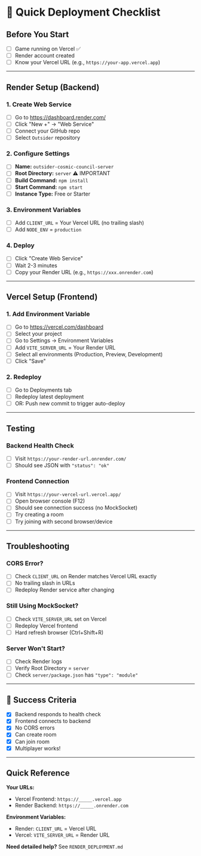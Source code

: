 # 🚀 Quick Deployment Checklist

## Before You Start

- [ ] Game running on Vercel ✅
- [ ] Render account created
- [ ] Know your Vercel URL (e.g., `https://your-app.vercel.app`)

---

## Render Setup (Backend)

### 1. Create Web Service
- [ ] Go to https://dashboard.render.com/
- [ ] Click "New +" → "Web Service"
- [ ] Connect your GitHub repo
- [ ] Select `Outsider` repository

### 2. Configure Settings
- [ ] **Name:** `outsider-cosmic-council-server`
- [ ] **Root Directory:** `server` ⚠️ IMPORTANT
- [ ] **Build Command:** `npm install`
- [ ] **Start Command:** `npm start`
- [ ] **Instance Type:** Free or Starter

### 3. Environment Variables
- [ ] Add `CLIENT_URL` = Your Vercel URL (no trailing slash)
- [ ] Add `NODE_ENV` = `production`

### 4. Deploy
- [ ] Click "Create Web Service"
- [ ] Wait 2-3 minutes
- [ ] Copy your Render URL (e.g., `https://xxx.onrender.com`)

---

## Vercel Setup (Frontend)

### 1. Add Environment Variable
- [ ] Go to https://vercel.com/dashboard
- [ ] Select your project
- [ ] Go to Settings → Environment Variables
- [ ] Add `VITE_SERVER_URL` = Your Render URL
- [ ] Select all environments (Production, Preview, Development)
- [ ] Click "Save"

### 2. Redeploy
- [ ] Go to Deployments tab
- [ ] Redeploy latest deployment
- [ ] OR: Push new commit to trigger auto-deploy

---

## Testing

### Backend Health Check
- [ ] Visit `https://your-render-url.onrender.com/`
- [ ] Should see JSON with `"status": "ok"`

### Frontend Connection
- [ ] Visit `https://your-vercel-url.vercel.app/`
- [ ] Open browser console (F12)
- [ ] Should see connection success (no MockSocket)
- [ ] Try creating a room
- [ ] Try joining with second browser/device

---

## Troubleshooting

### CORS Error?
- [ ] Check `CLIENT_URL` on Render matches Vercel URL exactly
- [ ] No trailing slash in URLs
- [ ] Redeploy Render service after changing

### Still Using MockSocket?
- [ ] Check `VITE_SERVER_URL` set on Vercel
- [ ] Redeploy Vercel frontend
- [ ] Hard refresh browser (Ctrl+Shift+R)

### Server Won't Start?
- [ ] Check Render logs
- [ ] Verify Root Directory = `server`
- [ ] Check `server/package.json` has `"type": "module"`

---

## 🎉 Success Criteria

- [x] Backend responds to health check
- [x] Frontend connects to backend
- [x] No CORS errors
- [x] Can create room
- [x] Can join room
- [x] Multiplayer works!

---

## Quick Reference

**Your URLs:**
- Vercel Frontend: `https://_____.vercel.app`
- Render Backend: `https://_____.onrender.com`

**Environment Variables:**
- Render: `CLIENT_URL` = Vercel URL
- Vercel: `VITE_SERVER_URL` = Render URL

**Need detailed help?** See `RENDER_DEPLOYMENT.md`
